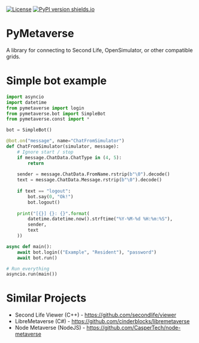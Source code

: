 [![License](https://img.shields.io/pypi/l/pymetaverse.svg)](https://pypi.python.org/pypi/pymetaverse/)
[![PyPI version shields.io](https://img.shields.io/pypi/v/pymetaverse.svg)](https://pypi.python.org/pypi/pymetaverse/)

# PyMetaverse
A library for connecting to Second Life, OpenSimulator, or other compatible grids.

# Simple bot example
```py
import asyncio
import datetime
from pymetaverse import login
from pymetaverse.bot import SimpleBot
from pymetaverse.const import *

bot = SimpleBot()

@bot.on("message", name="ChatFromSimulator")
def ChatFromSimulator(simulator, message):
    # Ignore start / stop
    if message.ChatData.ChatType in (4, 5):
        return
    
    sender = message.ChatData.FromName.rstrip(b"\0").decode()
    text = message.ChatData.Message.rstrip(b"\0").decode()
    
    if text == "logout":
        bot.say(0, "Ok!")
        bot.logout()
        
    print("[{}] {}: {}".format(
        datetime.datetime.now().strftime("%Y-%M-%d %H:%m:%S"),
        sender,
        text
    ))

async def main():
    await bot.login(("Example", "Resident"), "password")
    await bot.run()

# Run everything
asyncio.run(main())
```

# Similar Projects
* Second Life Viewer (C++) - https://github.com/secondlife/viewer
* LibreMetaverse (C#) - https://github.com/cinderblocks/libremetaverse
* Node Metaverse (NodeJS) - https://github.com/CasperTech/node-metaverse